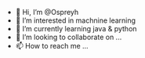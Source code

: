 - 👋 Hi, I’m @Ospreyh
- 👀 I’m interested in machnine learning
- 🌱 I’m currently learning java & python
- 💞️ I’m looking to collaborate on ...
- 📫 How to reach me ...

<!---
Ospreyh/Ospreyh is a ✨ special ✨ repository because its `README.md` (this file) appears on your GitHub profile.
You can click the Preview link to take a look at your changes.
--->
